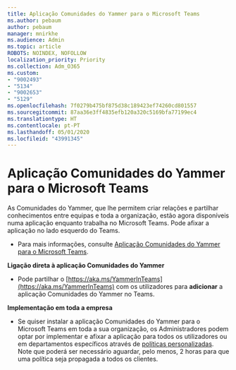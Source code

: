 ```yaml
---
title: Aplicação Comunidades do Yammer para o Microsoft Teams
ms.author: pebaum
author: pebaum
manager: mnirkhe
ms.audience: Admin
ms.topic: article
ROBOTS: NOINDEX, NOFOLLOW
localization_priority: Priority
ms.collection: Adm_O365
ms.custom:
- "9002493"
- "5134"
- "9002653"
- "5129"
ms.openlocfilehash: 7f0279b475bf875d38c189423ef74260cd801557
ms.sourcegitcommit: 87aa36e3ff4835efb120a320c5169bfa77199ec4
ms.translationtype: HT
ms.contentlocale: pt-PT
ms.lasthandoff: 05/01/2020
ms.locfileid: "43991345"
---
```

# <a name="yammer-communities-app-for-microsoft-teams"></a>Aplicação Comunidades do Yammer para o Microsoft Teams

As Comunidades do Yammer, que lhe permitem criar relações e partilhar conhecimentos entre equipas e toda a organização, estão agora disponíveis numa aplicação enquanto trabalha no Microsoft Teams. Pode afixar a aplicação no lado esquerdo do Teams. 

- Para mais informações, consulte [Aplicação Comunidades do Yammer para o Microsoft Teams](https://go.microsoft.com/fwlink/?linkid=2127757&clcid=0x409).

**Ligação direta à aplicação Comunidades do Yammer**

- Pode partilhar o [https://aka.ms/YammerInTeams](https://aka.ms/YammerInTeams) com os utilizadores para **adicionar** a aplicação Comunidades do Yammer no Teams.

**Implementação em toda a empresa**

- Se quiser instalar a aplicação Comunidades do Yammer para o Microsoft Teams em toda a sua organização, os Administradores podem optar por implementar e afixar a aplicação para todos os utilizadores ou em departamentos específicos através de [políticas personalizadas](https://docs.microsoft.com/microsoftteams/manage-apps). Note que poderá ser necessário aguardar, pelo menos, 2 horas para que uma política seja propagada a todos os clientes.
